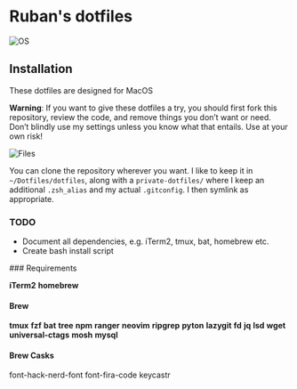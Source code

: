 # Ruban's dotfiles

![OS](./images/neofetch.png)

## Installation

These dotfiles are designed for MacOS

**Warning**: If you want to give these dotfiles a try, you should first fork
this repository, review the code, and remove things you don’t want or need.
Don’t blindly use my settings unless you know what that entails. Use at your own
risk!

![Files](./images/files.png)

You can clone the repository wherever you want. I like to keep it in
`~/Dotfiles/dotfiles`, along with a `private-dotfiles/` where I keep an
additional `.zsh_alias` and my actual `.gitconfig`. I then symlink as
appropriate.

### TODO

- Document all dependencies, e.g. iTerm2, tmux, bat, homebrew etc.
- Create bash install script

### Requirements

**iTerm2**
**homebrew**

#### Brew

**tmux**
**fzf**
**bat**
**tree**
**npm**
**ranger**
**neovim**
**ripgrep**
**pyton**
**lazygit**
**fd**
**jq**
**lsd**
**wget**
**universal-ctags**
**mosh**
**mysql**

#### Brew Casks

font-hack-nerd-font
font-fira-code
keycastr
